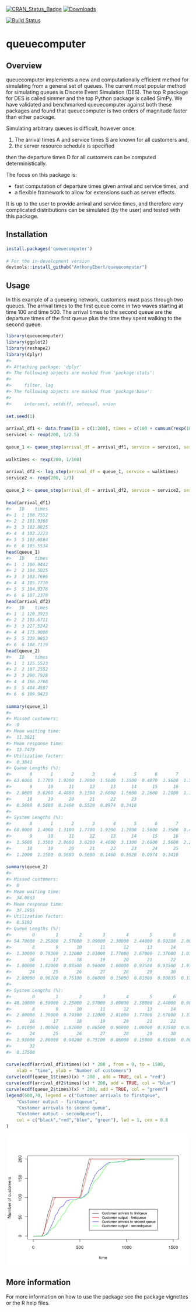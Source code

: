 
[![CRAN\_Status\_Badge](http://www.r-pkg.org/badges/version/queuecomputer)](https://CRAN.R-project.org/package=queuecomputer) [![Downloads](http://cranlogs.r-pkg.org/badges/queuecomputer)](https://CRAN.R-project.org/package=queuecomputer)

<!-- Comment this bit out for CRAN -->
[![Build Status](https://travis-ci.org/AnthonyEbert/queuecomputer.svg?branch=simple_exports2)](https://travis-ci.org/AnthonyEbert/queuecomputer) <!-- Comment this bit out for CRAN -->

<!-- --- -->
<!-- output: html -->
<!-- bibliography: references.bib -->
<!-- --- -->
<!-- README.md is generated from README.Rmd. Please edit that file -->
queuecomputer
=============

Overview
--------

queuecomputer implements a new and computationally efficient method for simulating from a general set of queues. The current most popular method for simulating queues is Discete Event Simulation (DES). The top R package for DES is called simmer and the top Python package is called SimPy. We have validated and benchmarked queuecomputer against both these packages and found that queuecomputer is two orders of magnitude faster than either package.

Simulating arbitrary queues is difficult, however once:

1.  The arrival times A and service times S are known for all customers and,
2.  the server resource schedule is specified

then the departure times D for all customers can be computed deterministically.

The focus on this package is:

-   fast computation of departure times given arrival and service times, and
-   a flexible framework to allow for extensions such as server effects.

It is up to the user to provide arrival and service times, and therefore very complicated distributions can be simulated (by the user) and tested with this package.

Installation
------------

``` r
install.packages('queuecomputer')

# For the in-development version
devtools::install_github("AnthonyEbert/queuecomputer")
```

Usage
-----

In this example of a queueing network, customers must pass through two queues. The arrival times to the first queue come in two waves starting at time 100 and time 500. The arrival times to the second queue are the departure times of the first queue plus the time they spent walking to the second queue.

``` r
library(queuecomputer)
library(ggplot2)
library(reshape2)
library(dplyr)
#> 
#> Attaching package: 'dplyr'
#> The following objects are masked from 'package:stats':
#> 
#>     filter, lag
#> The following objects are masked from 'package:base':
#> 
#>     intersect, setdiff, setequal, union

set.seed(1)

arrival_df1 <- data.frame(ID = c(1:200), times = c(100 + cumsum(rexp(100)), 500 + cumsum(rexp(100))))
service1 <- rexp(200, 1/2.5)

queue_1 <- queue_step(arrival_df = arrival_df1, service = service1, servers = 2)

walktimes <- rexp(200, 1/100)

arrival_df2 <- lag_step(arrival_df = queue_1, service = walktimes)
service2 <- rexp(200, 1/3)

queue_2 <- queue_step(arrival_df = arrival_df2, service = service2, servers = 1)

head(arrival_df1)
#>   ID    times
#> 1  1 100.7552
#> 2  2 101.9368
#> 3  3 102.0825
#> 4  4 102.2223
#> 5  5 102.6584
#> 6  6 105.5534
head(queue_1)
#>   ID    times
#> 1  1 100.9442
#> 2  2 104.5025
#> 3  3 103.7696
#> 4  4 105.7710
#> 5  5 104.9376
#> 6  6 107.2370
head(arrival_df2)
#>   ID    times
#> 1  1 120.3923
#> 2  2 105.6711
#> 3  3 227.5242
#> 4  4 175.9008
#> 5  5 339.9853
#> 6  6 108.7119
head(queue_2)
#>   ID    times
#> 1  1 125.5523
#> 2  2 107.2552
#> 3  3 290.7928
#> 4  4 186.2768
#> 5  5 404.4597
#> 6  6 109.9423

summary(queue_1)
#> 
#> Missed customers:
#>  0
#> Mean waiting time:
#>  11.3821
#> Mean response time:
#>  13.7479
#> Utilization factor:
#>  0.3841
#> Queue Lengths (%):
#>       0       1       2       3       4       5       6       7       8 
#> 63.6000  1.7700  1.9200  1.2800  1.5600  1.3500  0.4870  1.5600  1.3500 
#>       9      10      11      12      13      14      15      16      17 
#>  2.8600  3.6200  4.4800  3.1300  2.6000  1.5600  2.2600  1.2000  1.1500 
#>      18      19      20      21      22      23 
#>  0.5680  0.5680  0.1460  0.5520  0.0974  0.3410 
#> 
#> System Lengths (%):
#>       0       1       2       3       4       5       6       7       8 
#> 60.9000  1.4000  1.3100  1.7700  1.9200  1.2800  1.5600  1.3500  0.4870 
#>       9      10      11      12      13      14      15      16      17 
#>  1.5600  1.3500  2.8600  3.6200  4.4800  3.1300  2.6000  1.5600  2.2600 
#>      18      19      20      21      22      23      24      25 
#>  1.2000  1.1500  0.5680  0.5680  0.1460  0.5520  0.0974  0.3410

summary(queue_2)
#> 
#> Missed customers:
#>  0
#> Mean waiting time:
#>  34.0863
#> Mean response time:
#>  37.1955
#> Utilization factor:
#>  0.5192
#> Queue Lengths (%):
#>        0        1        2        3        4        5        6        7 
#> 54.70000  2.25000  2.57000  3.09000  2.30000  2.44000  0.90200  2.00000 
#>        8        9       10       11       12       13       14       15 
#>  1.30000  0.79300  2.12000  2.81000  1.77000  2.67000  1.37000  1.01000 
#>       16       17       18       19       20       21       22       23 
#>  1.00000  1.82000  0.88500  0.96000  1.00000  0.93500  0.93500  1.93000 
#>       24       25       26       27       28       29       30       31 
#>  2.80000  0.90200  0.75100  0.86000  0.15000  0.81000  0.00835  0.17500 
#> 
#> System Lengths (%):
#>        0        1        2        3        4        5        6        7 
#> 48.10000  6.59000  2.25000  2.57000  3.09000  2.30000  2.44000  0.90200 
#>        8        9       10       11       12       13       14       15 
#>  2.00000  1.30000  0.79300  2.12000  2.81000  1.77000  2.67000  1.37000 
#>       16       17       18       19       20       21       22       23 
#>  1.01000  1.00000  1.82000  0.88500  0.96000  1.00000  0.93500  0.93500 
#>       24       25       26       27       28       29       30       31 
#>  1.93000  2.80000  0.90200  0.75100  0.86000  0.15000  0.81000  0.00835 
#>       32 
#>  0.17500

curve(ecdf(arrival_df1$times)(x) * 200 , from = 0, to = 1500,
    xlab = "time", ylab = "Number of customers")
curve(ecdf(queue_1$times)(x) * 200 , add = TRUE, col = "red")
curve(ecdf(arrival_df2$times)(x) * 200, add = TRUE, col = "blue")
curve(ecdf(queue_2$times)(x) * 200, add = TRUE, col = "green")
legend(600,70, legend = c("Customer arrivals to firstqeue",
    "Customer output - firstqueue",
    "Customer arrivals to second queue", 
    "Customer output - secondqueue"),
    col = c("black","red","blue", "green"), lwd = 1, cex = 0.8
)
```

![](README-unnamed-chunk-3-1.png)

More information
----------------

For more information on how to use the package see the package vignettes or the R help files.
